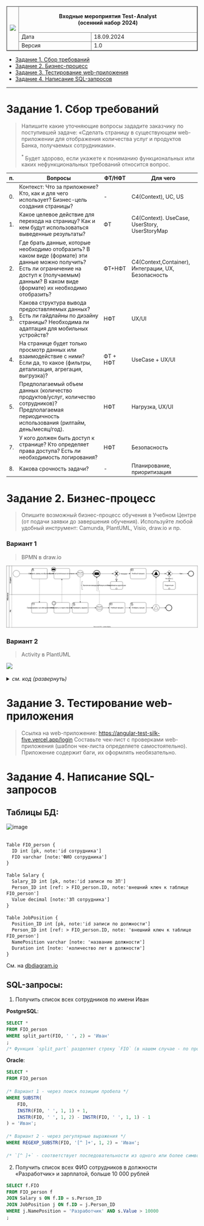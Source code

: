 <table width="1000" border="1">
<thead>
  <tr>
    <td rowspan="3"><img width="300px" src="https://github.com/user-attachments/assets/0bbd6d96-831d-4e46-bd8a-2e48d08ead3a"></td>
    <td colspan="2" width="700"><p align="center"><b>Входные мероприятия Test-Analyst <br>(осенний набор 2024)</b></p></td>
  </tr>
  <tr>
    <td>Дата</td>
    <td>18.09.2024</td>
  </tr>
  <tr>
    <td>Версия</td>
    <td>1.0</td>
  </tr>
</thead>
</table>

+ [Задание 1. Сбор требований](#title1)<br>
+ [Задание 2. Бизнес-процесс](#title2)<br>
+ [Задание 3. Тестирование web-приложения](#title3)<br>
+ [Задание 4. Написание SQL-запросов](#title4)<br>
----
# <a id="title1">Задание 1. Сбор требований</a>
>Напишите какие уточняющие вопросы зададите заказчику по поступившей задаче:
>«Сделать страницу в существующем web-приложении для отображения количества услуг и продуктов Банка, получаемых сотрудниками».
>
><sup>*</sup> Будет здорово, если укажете к пониманию функциональных или каких нефункциональных
>требований относится вопрос.

|п.|Вопросы|ФТ/НФТ|Для чего|
|-|-|-|-|
|0.| Контекст: Что за приложение? Кто, как и для чего использует? Бизнес-цель создания страницы?|-|С4(Context), UC, US|
|1.| Какое целевое действие для перехода на страницу? Как и кем будут использоваться выведенные результаты?|ФТ|С4(Context). UseCase, UserStory, UserStoryMap|
|2.| Где брать данные, которые необходимо отобразить? В каком виде (формате) эти данные можно получить? Есть ли ограничение на доступ к (получаемым) данным? В каком виде (формате) их необходимо отобразить?|ФТ+НФТ|С4(Context,Container), Интеграции, UX, Безопасность|
|3.| Какова структура вывода предоставляемых данных? Есть ли гайдлайны по дизайну страницы? Необходима ли адаптация для мобильных устройств?|НФТ|UX/UI|
|4.| На странице будет только просмотр данных или взаимодействие с ними? Если да, то какое (фильтры, детализация, агрегация, выгрузка)?|ФТ + НФТ|UseCase + UX/UI|
|5.| Предполагаемый объем данных (количество продуктов/услуг, количество сотрудников)? Предполагаемая периодичность использования (рилтайм, день/месяц/год).|НФТ|Нагрузка, UX/UI|
|7.| У кого должен быть доступ к странице? Кто определяет права доступа? Есть ли необходимость логирования? |НФТ|Безопасность|
|8.| Какова срочность задачи?|-|Планирование, приоритизация|

# <a id="title2">Задание 2. Бизнес-процесс</a>
>Опишите возможный бизнес-процесс обучения в Учебном Центре (от подачи заявки до
>завершения обучения).
>Используйте любой удобный инструмент: Camunda, PlantUML, Visio, draw.io и пр.

### Вариант 1
> BPMN в draw.io
 
![](https://github.com/vnukov-vv/My_Test_Tasks/blob/main/Neoflex/Обучение_bpmn.drawio.svg)

### Вариант 2
> Activity в PlantUML

![](https://www.plantuml.com/plantuml/svg/pLNDJXDX5DtFKzoDIPk80Gd6b4H9tFi4R4QPmeGw9UqGT4SfFnAmg24nCGgYSJ_yZ4oddVOLxlSAFeddC3ELaHfPkg0pytttd7lFkVVxc6lwTiDVVL6phbuig-6iEBOlewT8HT-RFJtLWLaN7Pfr7UWvVWFjQz_ioRo7XLFJDZiQQgAHEPWbI8-nVA41bWFHIxmSw9d66gMxNn1yZk2MsI2NsIQGN0d3XzhJ03kRJ8eyeJnrwar_TU4LqLxTTwJXBYxv5T4JKEmXF2QEO01kKdT8VMGsTCWb519XSr_oR0EpW-ysoQbsYwLh0jvGc9sQYMIDuBXzfTLwOnaFihv5VAmXu46-8_QYxNhuA6J5RoW82ob08-P6lG6jrN0iz6iMopY2wJQOha4SRo6lvPdzV7dDRYpa3JhN0Q6v9QQLYel5j20jr0jqjcDsyTOtRUfDm-FKhMnArfRScYCb_GRG4DMyfep7PN6RMFnCrMK4JppIGwgtAayuCgoQ2OhwhZTtGfJQjhZ7yK9yp2YXq7GKsNrXJMBUQ9obNwVBKfgUPFSYJShp7hdUZJ86K9SEIepWDjqccVQbD3MJW_uNi_GeFrxZFC9kmXdKhYOmeXXArV1NfkzH5ULZWBUnUpRBkZ_Gzj58tv-OfYS1nmSEYoPKXB-UwTobOLCFAfEmz9EUw4VYyUGbC4Y7ZppAu7rDUDfJhbDQGBuelplWELQIiPEQNK95VOXEBn_M5BDB1D1hdhLgpNbfMMvLIhocQ3dSI4O6K3u1T1agjuefk_9pzxiydBnJ5d_9yNxxxzIQ3ZanCm7uUa9YOTTv-sKdZJqUVr1D9oMUkHtn3Mj8NQYKXF-ez9ZAyVS3qQD6m96kA5jmYTSpuQjm7jaSYk5p72M-3h5ZOV9vxq5pZoRclkRtdsdz_IJZqd6hdD-Jx4X6PXCxCHC3J-2V0njTZK1znPe3cF-KVW40)

<details><summary> <i> см. код (развернуть)</i> </summary>

```PlantUML
@startuml
start

repeat 
repeat 
  :Выбор программы \nобучения;
  :Подача заявки;
  :Регистрация \nна платформе Neostudy;
  note right: Ссылка на регистрацию \nОтправить на почту;
  :Входные мероприятия \nна платформе Neostudy;
  fork
    :Анкета;
  fork again
    :Входное тестирование;
  fork again
    :Тестовое задание;
  end fork
  backward:Подготовиться \nк следующему потоку;
  repeat while (Успешно?) is (Нет)
  ->Да;

:Cобеседование;
note right: - Технические вопросы от эксперта (30 мин)\n - Беседа с рекрутером (15 мин)
  backward:Подготовиться \nк следующему потоку;
  repeat while (Успешно?) is (Нет)
  ->Да;

:Обучение;
note right: Онлайн обучение - до 3.5 месяцев; \nЗанятия 2-3 раза в неделю, с 16:00 МСК; \nСамостоятельная работа и проектное задание;

start
note right: Отбор в команду Neoflex

if (Выполнение домашних заданий ≥ 80%) then (Нет)
elseif (Балл по итоговому тестированию ≥ 85%) then (Нет)
elseif (Балл по проектному заданию ≥ 80%) then (Нет)
elseif (Положительный отзыв от куратора) then (Нет)
else (Да)
:Приглашение \nна собеседование;
endif

:Сертификат \nоб обучении;

stop
@enduml
```
</details>


# <a id="title3">Задание 3. Тестирование web-приложения</a>
>Ссылка на web-приложение: https://angular-test-silk-five.vercel.app/login
>Составьте чек-лист с проверками web-приложения (шаблон чек-листа определяете самостоятельно). Приложение содержит баги, их оформлять необязательно.

# <a id="title4">Задание 4. Написание SQL-запросов</a>

## Таблицы БД:

![image](https://github.com/user-attachments/assets/57829cf5-4fe7-48c3-960c-b6ab95868c8d)

```dbml

Table FIO_person {
  ID int [pk, note:'id сотрудника']
  FIO varchar [note:'ФИО сотрудника'] 
}

Table Salary {
  Salary_ID int [pk, note:'id записи по ЗП']
  Person_ID int [ref: > FIO_person.ID, note:'внешний ключ к таблице FIO_person']
  Value decimal [note:'ЗП сотрудника']
}

Table JobPosition {
  Position_ID int [pk, note:'id записи по должности'] 
  Person_ID int [ref: > FIO_person.ID, note: 'внешний ключ к таблице FIO_person'] 
  NamePosition varchar [note: 'название должности']
  Duration int [note: 'количество лет в должности']
}
```
См. на [dbdiagram.io](https://dbdiagram.io/d/neoflex2-66e5c65a6dde7f41491e28c8)

## SQL-запросы:

1. Получить список всех сотрудников по имени Иван

**PostgreSQL**:
```sql
SELECT *
FROM FIO_person
WHERE split_part(FIO, ' ', 2) = 'Иван'
;
/* Функция `split_part` разделяет строку `FIO` (в нашем случае - по пробелам) и возвращает второй элемент, который соответствует имени сотрудника. */
```

**Oracle**:
```sql
SELECT *
FROM FIO_person

/* Вариант 1 - через поиск позиции пробела */
WHERE SUBSTR(
    FIO,
    INSTR(FIO, ' ', 1, 1) + 1,
    INSTR(FIO, ' ', 1, 2) - INSTR(FIO, ' ', 1, 1) - 1
) = 'Иван';

/* Вариант 2 - через регулярные выражения */
WHERE REGEXP_SUBSTR(FIO, '[^ ]+', 1, 2) = 'Иван';

/* `[^ ]+` - соответствует последовательности из одного или более символов кроме пробела, т.е. целого "слова" */
```

2. Получить список всех ФИО сотрудников в должности «Разработчик» и зарплатой, больше
10 000 рублей
   
```sql
SELECT f.FIO
FROM FIO_person f
JOIN Salary s ON f.ID = s.Person_ID
JOIN JobPosition j ON f.ID = j.Person_ID
WHERE j.NamePosition = 'Разработчик' AND s.Value > 10000
;
```
